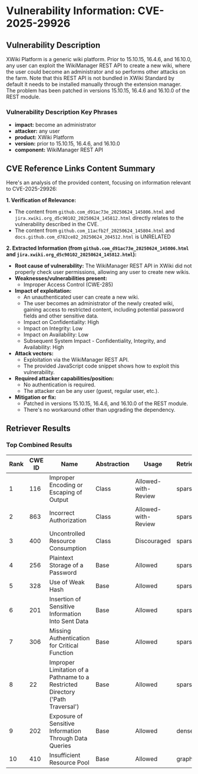# Vulnerability Information: CVE-2025-29926

## Vulnerability Description
XWiki Platform is a generic wiki platform. Prior to 15.10.15, 16.4.6, and 16.10.0, any user can exploit the WikiManager REST API to create a new wiki, where the user could become an administrator and so performs other attacks on the farm. Note that this REST API is not bundled in XWiki Standard by default it needs to be installed manually through the extension manager. The problem has been patched in versions 15.10.15, 16.4.6 and 16.10.0 of the REST module.

### Vulnerability Description Key Phrases
- **impact:** become an administrator
- **attacker:** any user
- **product:** XWiki Platform
- **version:** prior to 15.10.15, 16.4.6, and 16.10.0
- **component:** WikiManager REST API

## CVE Reference Links Content Summary
Here's an analysis of the provided content, focusing on information relevant to CVE-2025-29926:

**1. Verification of Relevance:**

*   The content from `github.com_d91ac73e_20250624_145806.html`  and `jira.xwiki.org_d5c90102_20250624_145812.html` directly relates to the vulnerability described in the CVE.
*   The content from `github.com_11acfb2f_20250624_145804.html` and `docs.github.com_d782ce82_20250624_204512.html` is UNRELATED

**2. Extracted Information (from `github.com_d91ac73e_20250624_145806.html` and `jira.xwiki.org_d5c90102_20250624_145812.html`):**

*   **Root cause of vulnerability:** The WikiManager REST API in XWiki did not properly check user permissions, allowing any user to create new wikis.
*   **Weaknesses/vulnerabilities present:**
    *   Improper Access Control (CWE-285)
*   **Impact of exploitation:**
    *   An unauthenticated user can create a new wiki.
    *   The user becomes an administrator of the newly created wiki, gaining access to restricted content, including potential password fields and other sensitive data.
    *   Impact on Confidentiality: High
    *   Impact on Integrity: Low
    *   Impact on Availability: Low
    *   Subsequent System Impact - Confidentiality, Integrity, and Availability: High
*   **Attack vectors:**
    *   Exploitation via the WikiManager REST API.
    *   The provided JavaScript code snippet shows how to exploit this vulnerability.
*   **Required attacker capabilities/position:**
    *   No authentication is required.
    *   The attacker can be any user (guest, regular user, etc.).
*   **Mitigation or fix:**
    *   Patched in versions 15.10.15, 16.4.6, and 16.10.0 of the REST module.
    *   There's no workaround other than upgrading the dependency.

## Retriever Results

### Top Combined Results

| Rank | CWE ID | Name | Abstraction | Usage  | Retrievers | Individual Scores |
|------|--------|------|-------------|-------|------------|-------------------|
| 1 | 116 | Improper Encoding or Escaping of Output | Class | Allowed-with-Review | sparse | 0.190 |
| 2 | 863 | Incorrect Authorization | Class | Allowed-with-Review | sparse | 0.185 |
| 3 | 400 | Uncontrolled Resource Consumption | Class | Discouraged | sparse | 0.181 |
| 4 | 256 | Plaintext Storage of a Password | Base | Allowed | sparse | 0.180 |
| 5 | 328 | Use of Weak Hash | Base | Allowed | sparse | 0.179 |
| 6 | 201 | Insertion of Sensitive Information Into Sent Data | Base | Allowed | sparse | 0.177 |
| 7 | 306 | Missing Authentication for Critical Function | Base | Allowed | sparse | 0.175 |
| 8 | 22 | Improper Limitation of a Pathname to a Restricted Directory ('Path Traversal') | Base | Allowed | sparse | 0.175 |
| 9 | 202 | Exposure of Sensitive Information Through Data Queries | Base | Allowed | dense | 0.419 |
| 10 | 410 | Insufficient Resource Pool | Base | Allowed | graph | 0.002 |

